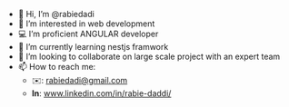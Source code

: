 - 👋 Hi, I’m @rabiedadi
- 👀 I’m interested in web development
- 💻 I’m proficient ANGULAR developer
- 🌱 I’m currently learning nestjs framwork
- 💞️ I’m looking to collaborate on large scale project with an expert team
- 📫 How to reach me:
    - ✉️: rabiedadi@gmail.com
    - **In**: www.linkedin.com/in/rabie-daddi/

<!---
rabiedadi/rabiedadi is a ✨ special ✨ repository because its `README.md` (this file) appears on your GitHub profile.
You can click the Preview link to take a look at your changes.
--->
